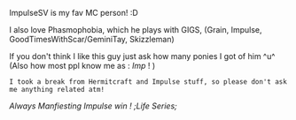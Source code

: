 ImpulseSV is my fav MC person! :D

 I also love Phasmophobia, which he plays with GIGS, (Grain, Impulse, GoodTimesWithScar/GeminiTay, Skizzleman)

  If you don't think I like this guy just ask how many ponies I got of him ^u^ (Also how most ppl know me as : _Imp_ ! )

    I took a break from Hermitcraft and Impulse stuff, so please don't ask me anything related atm!

 _Always Manfiesting Impulse win ! ;Life Series;_

